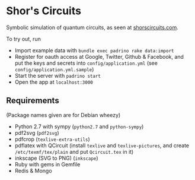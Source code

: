 Shor's Circuits
===============
Symbolic simulation of quantum circuits, as seen at [shorscircuits.com](http://shorscircuits.com).

To try out, run
* Import example data with `bundle exec padrino rake data:import`
* Register for oauth access at Google, Twitter, Github & Facebook, and put the keys and secrets into `config/application.yml` (see `config/application.yml.sample`)
* Start the server with `padrino start`
* Open the app at `localhost:3000`

Requirements
------------
(Package names given are for Debian wheezy)
* Python 2.7 with sympy (`python2.7` and `python-sympy`)
* pdf2svg (`pdf2svg`)
* pdfcrop (`texlive-extra-utils`)
* pdflatex with QCircuit (install `texlive` and `texlive-pictures`, and create `/etc/texmf/tex/plain` and put `Qcircuit.tex` in it)
* inkscape (SVG to PNG) (`inkscape`)
* Ruby with gems in Gemfile
* Redis & Mongo
